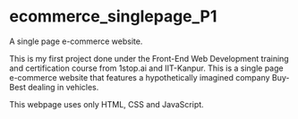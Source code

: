 # ecommerce_singlepage_P1
A single page e-commerce website.

This is my first project done under the Front-End Web Development training and certification course from 1stop.ai and IIT-Kanpur. This is a single page e-commerce website 
that features a hypothetically imagined company Buy-Best dealing in vehicles.

This webpage uses only HTML, CSS and JavaScript.
